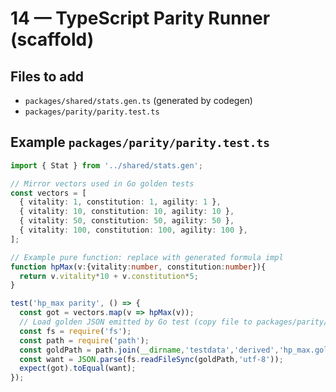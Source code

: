 # 14 — TypeScript Parity Runner (scaffold)

## Files to add
- `packages/shared/stats.gen.ts` (generated by codegen)
- `packages/parity/parity.test.ts`

## Example `packages/parity/parity.test.ts`
```ts
import { Stat } from '../shared/stats.gen';

// Mirror vectors used in Go golden tests
const vectors = [
  { vitality: 1, constitution: 1, agility: 1 },
  { vitality: 10, constitution: 10, agility: 10 },
  { vitality: 50, constitution: 50, agility: 50 },
  { vitality: 100, constitution: 100, agility: 100 },
];

// Example pure function: replace with generated formula impl
function hpMax(v:{vitality:number, constitution:number}){
  return v.vitality*10 + v.constitution*5;
}

test('hp_max parity', () => {
  const got = vectors.map(v => hpMax(v));
  // Load golden JSON emitted by Go test (copy file to packages/parity/testdata/derived/hp_max.golden.json)
  const fs = require('fs');
  const path = require('path');
  const goldPath = path.join(__dirname,'testdata','derived','hp_max.golden.json');
  const want = JSON.parse(fs.readFileSync(goldPath,'utf-8'));
  expect(got).toEqual(want);
});
```
